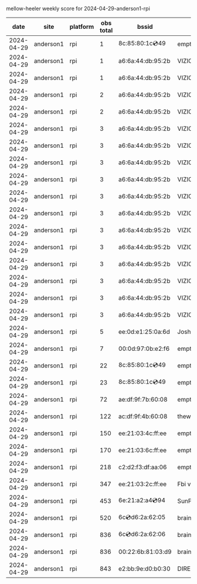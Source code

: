 mellow-heeler weekly score for 2024-04-29-anderson1-rpi

|date|site|platform|obs total|bssid|ssid|
|--|--|--|--|--|--|
|2024-04-29|anderson1|rpi|1|8c:85:80:1c:cd:49|empty_ssid|
|2024-04-29|anderson1|rpi|1|a6:6a:44:db:95:2b|VIZIOCastAudio7614|
|2024-04-29|anderson1|rpi|1|a6:6a:44:db:95:2b|VIZIOCastAudio2222|
|2024-04-29|anderson1|rpi|2|a6:6a:44:db:95:2b|VIZIOCastAudio9022|
|2024-04-29|anderson1|rpi|2|a6:6a:44:db:95:2b|VIZIOCastAudio4365|
|2024-04-29|anderson1|rpi|3|a6:6a:44:db:95:2b|VIZIOCastAudio8755|
|2024-04-29|anderson1|rpi|3|a6:6a:44:db:95:2b|VIZIOCastAudio6453|
|2024-04-29|anderson1|rpi|3|a6:6a:44:db:95:2b|VIZIOCastAudio7727|
|2024-04-29|anderson1|rpi|3|a6:6a:44:db:95:2b|VIZIOCastAudio5461|
|2024-04-29|anderson1|rpi|3|a6:6a:44:db:95:2b|VIZIOCastAudio5609|
|2024-04-29|anderson1|rpi|3|a6:6a:44:db:95:2b|VIZIOCastAudio4977|
|2024-04-29|anderson1|rpi|3|a6:6a:44:db:95:2b|VIZIOCastAudio9350|
|2024-04-29|anderson1|rpi|3|a6:6a:44:db:95:2b|VIZIOCastAudio9160|
|2024-04-29|anderson1|rpi|3|a6:6a:44:db:95:2b|VIZIOCastAudio1540|
|2024-04-29|anderson1|rpi|3|a6:6a:44:db:95:2b|VIZIOCastAudio5310|
|2024-04-29|anderson1|rpi|3|a6:6a:44:db:95:2b|VIZIOCastAudio9029|
|2024-04-29|anderson1|rpi|3|a6:6a:44:db:95:2b|VIZIOCastAudio6894|
|2024-04-29|anderson1|rpi|5|ee:0d:e1:25:0a:6d|JoshLily|
|2024-04-29|anderson1|rpi|7|00:0d:97:0b:e2:f6|empty_ssid|
|2024-04-29|anderson1|rpi|22|8c:85:80:1c:cd:49|empty_ssid|
|2024-04-29|anderson1|rpi|23|8c:85:80:1c:cd:49|empty_ssid|
|2024-04-29|anderson1|rpi|72|ae:df:9f:7b:60:08|empty_ssid|
|2024-04-29|anderson1|rpi|122|ac:df:9f:4b:60:08|theweef|
|2024-04-29|anderson1|rpi|150|ee:21:03:4c:ff:ee|empty_ssid|
|2024-04-29|anderson1|rpi|170|ee:21:03:6c:ff:ee|empty_ssid|
|2024-04-29|anderson1|rpi|218|c2:d2:f3:df:aa:06|empty_ssid|
|2024-04-29|anderson1|rpi|347|ee:21:03:2c:ff:ee|Fbi van 13|
|2024-04-29|anderson1|rpi|453|6e:21:a2:a4:cd:94|SunPower21450|
|2024-04-29|anderson1|rpi|520|6c:cd:d6:2a:62:05|braingang2_5GEXT|
|2024-04-29|anderson1|rpi|836|6c:cd:d6:2a:62:06|braingang2_2GEXT|
|2024-04-29|anderson1|rpi|836|00:22:6b:81:03:d9|braingang2|
|2024-04-29|anderson1|rpi|843|e2:bb:9e:d0:b0:30|DIRECT-9ED03030|
